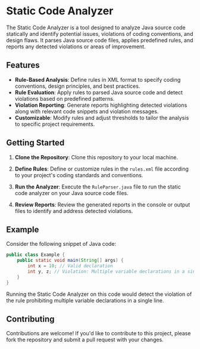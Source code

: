 # Static Code Analyzer

The Static Code Analyzer is a tool designed to analyze Java source code statically and identify potential issues, violations of coding conventions, and design flaws. It parses Java source code files, applies predefined rules, and reports any detected violations or areas of improvement.

## Features

- **Rule-Based Analysis**: Define rules in XML format to specify coding conventions, design principles, and best practices.
- **Rule Evaluation**: Apply rules to parsed Java source code and detect violations based on predefined patterns.
- **Violation Reporting**: Generate reports highlighting detected violations along with relevant code snippets and violation messages.
- **Customizable**: Modify rules and adjust thresholds to tailor the analysis to specific project requirements.

## Getting Started

1. **Clone the Repository**: Clone this repository to your local machine.

2. **Define Rules**: Define or customize rules in the `rules.xml` file according to your project's coding standards and conventions.

3. **Run the Analyzer**: Execute the `RuleParser.java` file to run the static code analyzer on your Java source code files.

4. **Review Reports**: Review the generated reports in the console or output files to identify and address detected violations.

## Example

Consider the following snippet of Java code:

```java
public class Example {
    public static void main(String[] args) {
        int x = 10; // Valid declaration
        int y, z; // Violation: Multiple variable declarations in a single line
    }
}
```

Running the Static Code Analyzer on this code would detect the violation of the rule prohibiting multiple variable declarations in a single line.

## Contributing

Contributions are welcome! If you'd like to contribute to this project, please fork the repository and submit a pull request with your changes.

